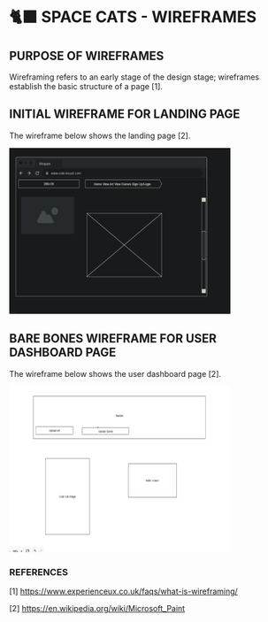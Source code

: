 # 🐈‍⬛ SPACE CATS - WIREFRAMES

## PURPOSE OF WIREFRAMES

Wireframing refers to an early stage of the design stage; wireframes establish the basic structure of a page [1].

## INITIAL WIREFRAME FOR LANDING PAGE

The wireframe below shows the landing page [2].

<img src="diagrams/landing_page.png" width="400" height="300">

## BARE BONES WIREFRAME FOR USER DASHBOARD PAGE

The wireframe below shows the user dashboard page [2].

<img src="diagrams/dashboard.png" width="400" height="300">

### REFERENCES

[1] https://www.experienceux.co.uk/faqs/what-is-wireframing/

[2] https://en.wikipedia.org/wiki/Microsoft_Paint
